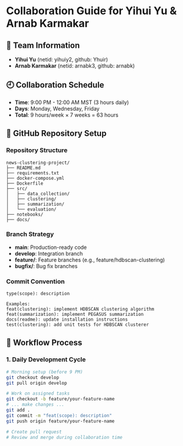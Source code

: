 # Collaboration Guide for Yihui Yu & Arnab Karmakar

## 👥 Team Information
- **Yihui Yu** (netid: yihuiy2, github: Yhuir)
- **Arnab Karmakar** (netid: arnabk3, github: arnabk)

## 🕘 Collaboration Schedule
- **Time**: 9:00 PM - 12:00 AM MST (3 hours daily)
- **Days**: Monday, Wednesday, Friday
- **Total**: 9 hours/week × 7 weeks = 63 hours

## 📁 GitHub Repository Setup

### Repository Structure
```
news-clustering-project/
├── README.md
├── requirements.txt
├── docker-compose.yml
├── Dockerfile
├── src/
│   ├── data_collection/
│   ├── clustering/
│   ├── summarization/
│   └── evaluation/
├── notebooks/
├── docs/
```

### Branch Strategy
- **main**: Production-ready code
- **develop**: Integration branch
- **feature/**: Feature branches (e.g., feature/hdbscan-clustering)
- **bugfix/**: Bug fix branches

### Commit Convention
```
type(scope): description

Examples:
feat(clustering): implement HDBSCAN clustering algorithm
feat(summarization): implement PEGASUS summarization
docs(readme): update installation instructions
test(clustering): add unit tests for HDBSCAN clusterer
```

## 🔄 Workflow Process

### 1. Daily Development Cycle
```bash
# Morning setup (before 9 PM)
git checkout develop
git pull origin develop

# Work on assigned tasks
git checkout -b feature/your-feature-name
# ... make changes ...
git add .
git commit -m "feat(scope): description"
git push origin feature/your-feature-name

# Create pull request
# Review and merge during collaboration time
```
